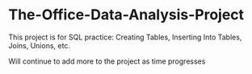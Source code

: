 # The-Office-Data-Analysis-Project

This project is for SQL practice: Creating Tables, Inserting Into Tables, Joins, Unions, etc.

Will continue to add more to the project as time progresses
